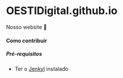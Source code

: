 # OESTIDigital.github.io

Nosso website :rocket:


#### Como contribuir

##### Pré-requisitos

- Ter o [Jenkyl](https://jekyllrb.com/) instalado
